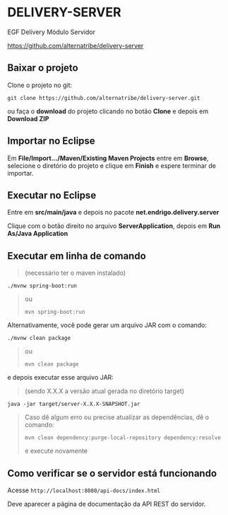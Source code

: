 # DELIVERY-SERVER

EGF Delivery Módulo Servidor

https://github.com/alternatribe/delivery-server

## Baixar o projeto

Clone o projeto no git:

    git clone https://github.com/alternatribe/delivery-server.git

ou faça o **download** do projeto clicando no botão **Clone** e depois em **Download ZIP**

## Importar no Eclipse

Em **File/Import.../Maven/Existing Maven Projects** entre em **Browse**, selecione o diretório do projeto e clique em **Finish** e espere terminar de importar.

## Executar no Eclipse

Entre em **src/main/java** e depois no pacote **net.endrigo.delivery.server**

Clique com o botão direito no arquivo **ServerApplication**, depois em **Run As/Java Application**

## Executar em linha de comando

> (necessário ter o maven instalado)

    ./mvnw spring-boot:run

> ou
> 
> `mvn spring-boot:run`

Alternativamente, você pode gerar um arquivo JAR com o comando:

    ./mvnw clean package
    
> ou
> 
> `mvn clean package`

e depois executar esse arquivo JAR:

> (sendo X.X.X a versão atual gerada no diretório target)

    java -jar target/server-X.X.X-SNAPSHOT.jar

> Caso dê algum erro ou precise atualizar as dependências, dê o comando:
> 
> `mvn clean dependency:purge-local-repository dependency:resolve`
> 
> e execute novamente

## Como verificar se o servidor está funcionando

Acesse `http://localhost:8080/api-docs/index.html`

Deve aparecer a página de documentação da API REST do servidor.


